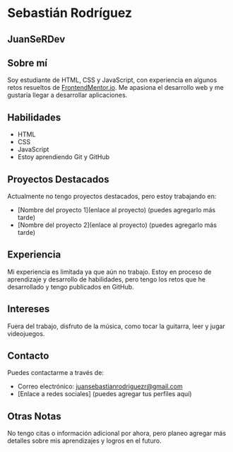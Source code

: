 # Sebastián Rodríguez
## JuanSeRDev

## Sobre mí
Soy estudiante de HTML, CSS y JavaScript, con experiencia en algunos retos resueltos de [FrontendMentor.io](https://www.frontendmentor.io). Me apasiona el desarrollo web y me gustaría llegar a desarrollar aplicaciones.

## Habilidades
- HTML
- CSS
- JavaScript
- Estoy aprendiendo Git y GitHub

## Proyectos Destacados
Actualmente no tengo proyectos destacados, pero estoy trabajando en:
- [Nombre del proyecto 1](enlace al proyecto) (puedes agregarlo más tarde)
- [Nombre del proyecto 2](enlace al proyecto) (puedes agregarlo más tarde)

## Experiencia
Mi experiencia es limitada ya que aún no trabajo. Estoy en proceso de aprendizaje y desarrollo de habilidades, pero tengo los retos que he desarrollado y tengo publicados en GitHub.

## Intereses
Fuera del trabajo, disfruto de la música, como tocar la guitarra, leer y jugar videojuegos.

## Contacto
Puedes contactarme a través de:
- Correo electrónico: [juansebastianrodriguezr@gmail.com](mailto:juansebastianrodriguezr@gmail.com)
- [Enlace a redes sociales] (puedes agregar tus perfiles aquí)

## Otras Notas
No tengo citas o información adicional por ahora, pero planeo agregar más detalles sobre mis aprendizajes y logros en el futuro.